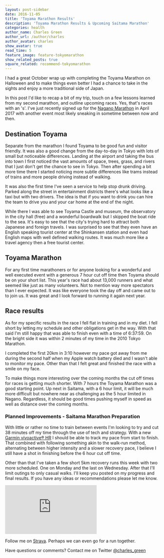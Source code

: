 ```yaml
---
layout: post-sidebar
date: 2016-11-05
title: 'Toyama Marathon Results'
description: 'Toyama Marathon Results & Upcoming Saitama Marathon'
categories: health
author_name: Charles Green
author_url: /author/charles
author_avatar: charles
show_avatar: true
read_time: 5
feature_image: feature-tokyomarathon
show_related_posts: true
square_related: recommend-tokyomarathon
---
```


I had a great October wrap up with completing the Toyama Marathon on Halloween and to make things even better I had a chance to take in the sights and enjoy a more traditional side of Japan.  

In this post I'd like to recap a bit of my trip, touch on a few lessons learned from my second marathon, and outline upcoming races. Yes, that's races with an 's'. I've just recently signed up for the [Nagano Marathon](http://www.naganomarathon.gr.jp) in April 2017 with another event most likely sneaking in sometime between now and then.


## Destination Toyama

Separate from the marathon I found Toyama to be good fun and visitor friendly. It was also a good change from the day-to-day in Tokyo with lots of small but noticeable differences. Landing at the airport and taking the bus into town I first noticed the vast amounts of space, trees, grass, and rivers that I just don't get the chance to see in Tokyo. Then after spending a bit more time there I started noticing more subtle differences like trams instead of trains and more people driving instead of walking.

It was also the first time I've seen a service to help stop drunk driving. Parked along the street in entertainment districts there's what looks like a taxi but with two drivers. The idea is that if you want to drink you can hire the team to drive you and your car home at the end of the night.

While there I was able to see Toyama Castle and museum, the observatory in the city hall (free) and a wonderful boardwalk but I skipped the boat ride to the sea. It's easy to see that the city's trying hard to attract both Japanese and foreign travels. I was surprised to see that they even have an English speaking tourist center at the Shinkansen station and even had English maps with well defined walking routes. It was much more like a travel agency then a free tourist center.


## Toyama Marathon

For any first time marathoners or for anyone looking for a wonderful and well executed event with a generous 7 hour cut off time then Toyama should be on your short list. This year's race had about 13,000 runners and what seemed like just as many volunteers. Not to mention way more spectators than I ever expected. It was like everyone took the day off and came out to to join us. It was great and I look forward to running it again next year.


## Race results

As for my specific results in the race I fell flat in training and in my diet. I fell short by letting my schedule and other obligations get in the way. With that said I'm still happy that was able to finish even with a time of 6:37:59. On the bright side it was within 2 minutes of my time in the 2010 Tokyo Marathon.

I completed the first 20km in 3:10 however my pace got away from me during the second half when my Apple watch battery died and I wasn't able to monitor my pace. Other than that I felt great and finished the race with a smile on my face.

To make things more interesting over the coming months the cut off times for races is getting much shorter. With 7 hours the Toyama Marathon was a good starting point. Up next in Saitama, with a 6 hour limit, it will be much more difficult but nowhere near as challenging as the 5 hour limited in Nagano. Regardless, it should be good times pushing myself in speed as well as distance over the coming months.


### Planned Improvements - Saitama Marathon Preparation

With little or rather no time to train between events I'm looking to try and cut 38 minutes off my time through the use of tech and strategy. With a new [Garmin vívoactive® HR](https://buy.garmin.com/en-GB/GB/wearables/wearables/vivoactive-hr/prod538374.html) I should be able to track my pace from start to finish. That combined with following something akin to the walk-run method, alternating between higher intensity and a slower recovery pace, I believe I still have a shot in finishing before the 6 hour cut off time.

Other than that I've taken a few short 5km recovery runs this week with two more scheduled. One on Monday and the last on Wednesday. After that I'll limit outings to only casual walks.  I'll keep you posted on my progress and final results. If you have any ideas or recommendations please let me know.


<iframe height='160' width='300' frameborder='0' allowtransparency='true' scrolling='no' src='https://www.strava.com/athletes/16169520/activity-summary/466fe07ddb7b0e1843700f67f3ecceee223a2595'></iframe>

<br/>


Follow me on [Strava](http://strava.com/athletes/16169520). Perhaps we can even go for a run together.

Have questions or comments? Contact me on Twitter [@charles_green](https://twitter.com/charles_green)
